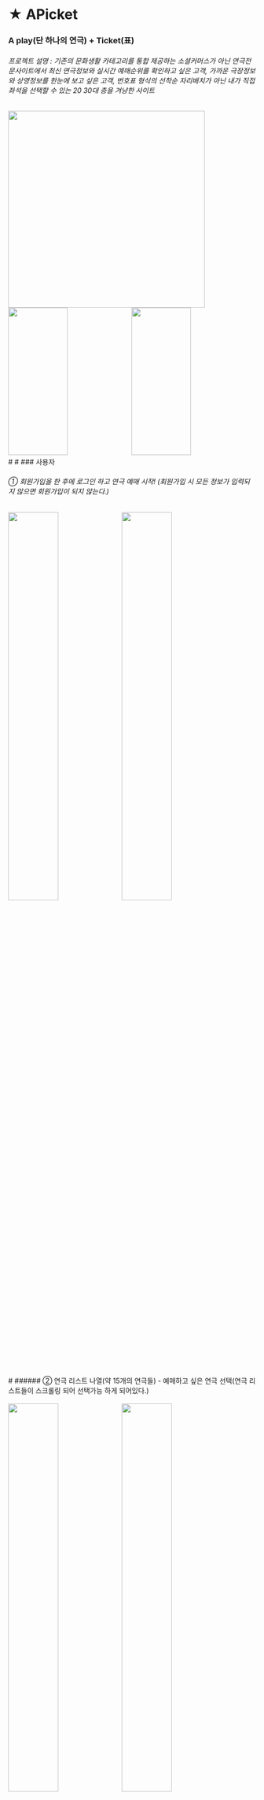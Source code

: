# ★ APicket
### A play(단 하나의 연극) + Ticket(표)

###### 프로젝트 설명 : 기존의 문화생활 카테고리를 통합 제공하는   소셜커머스가 아닌 연극전문사이트에서 최신 연극정보와 실시간 예매순위를 확인하고 싶은 고객, 가까운 극장정보와 상영정보를 한눈에 보고 싶은 고객, 번호표 형식의 선착순 자리배치가 아닌 내가 직접 좌석을 선택할 수 있는 20 30대 층을 겨냥한 사이트


<img src="https://user-images.githubusercontent.com/28374739/78770548-add49900-79c9-11ea-9d5a-27bb43bbba06.PNG" height="400px">

<div>
  
<img src="https://user-images.githubusercontent.com/28374739/78793636-a3c49180-79ed-11ea-89ae-b467775b6d1c.PNG" width="49%" height="300px">
<img src="https://user-images.githubusercontent.com/28374739/78793641-a58e5500-79ed-11ea-9b09-9b8908fa881f.PNG" width="49%" height="300px">
                                                                                                                              
</div>
#
#
### 사용자   

###### ① 회원가입을 한 후에 로그인 하고 연극 예매 시작! (회원가입 시 모든 정보가 입력되지 않으면 회원가입이 되지 않는다.)  
<div>
<img src="https://user-images.githubusercontent.com/28374739/78772109-36eccf80-79cc-11ea-8199-3d281faee4b9.png" width="45%">
<img src="https://user-images.githubusercontent.com/28374739/78772106-36543900-79cc-11ea-9723-9a860596e2e6.png" width="45%">
</div>
#
###### ② 연극 리스트 나열(약 15개의 연극들) - 예매하고 싶은 연극 선택(연극 리스트들이 스크롤링 되어 선택가능 하게 되어있다.)<br><br>
<div>
<img src="https://user-images.githubusercontent.com/28374739/78777784-22610500-79d5-11ea-8293-2d518236fe04.png" width="45%">
<img src="https://user-images.githubusercontent.com/28374739/78777788-23923200-79d5-11ea-868b-df03d745c3ba.png" width="45%">
</div>
#

###### ③ 연극을 보고 싶은 날짜 선택 - 오후 12시 전 예매는 조조할인 5% 적용(alert이용) - 좌석 선택 후 할인 된 가격 확인
<div>
<img src="https://user-images.githubusercontent.com/28374739/78778402-2d686500-79d6-11ea-8d23-88bc9c0fdb45.png" width="25%">
<img src="https://user-images.githubusercontent.com/28374739/78778405-2e999200-79d6-11ea-803a-8f0b77d7cd9c.png" width="33%">
<img src="https://user-images.githubusercontent.com/28374739/78778406-2e999200-79d6-11ea-8bf8-e8ef6fa2422a.png" width="33%">
</div>
#

###### ⑤ 티켓 확인(이 과정에서 회원가입 시 입력했던 @이메일 주소@ 로 티켓발송)
<img src="https://user-images.githubusercontent.com/28374739/78779455-f4c98b00-79d7-11ea-9b5e-9ed7f1942c96.PNG">

###### ⑥ 마이페이지에서 예매 된 연극의 정보 확인 가능 & 감상한 연극에 대해 별점을 주며 리뷰 작성 가능(별점으로 예매 순위를 구현해보려 했지만 아직 구현 못했다.)

<div>
<img src="https://user-images.githubusercontent.com/28374739/78779868-b08aba80-79d8-11ea-9625-b83f43ab5649.png" width="45%">
<img src="https://user-images.githubusercontent.com/28374739/78779864-aff22400-79d8-11ea-946e-515cdeed1445.png" width="45%">
</div>


### 관리자(사용자 계정이 아닌 관리자 계정을 이용!)
###### ① 연극 등록, 수정, 삭제가 가능하며, 연극에 대한 회차 등록이 가능(회차등록을 하고 등록된 회차를 확인할 수 있다.)
<img src="https://user-images.githubusercontent.com/28374739/78780849-39eebc80-79da-11ea-99ae-67ae1c760d66.png">

###### ② 관리자는 연극 마다 예매한 회원들의 수를 파악할 수 있다.
<img src="https://user-images.githubusercontent.com/28374739/78781367-16784180-79db-11ea-8f8a-29f204b1420f.png">

###### ③ 관리자는 회원들의 정보를 확인 가능하고, 작성된 리뷰들을 삭제 할 수 있다(비난 or 욕설 난무하는 리뷰 - 청결한 리뷰를 위해!)
<img src="https://user-images.githubusercontent.com/28374739/78781779-d2d20780-79db-11ea-8655-c101ac42450d.png">

###### ④ 회원들이 예매한 연극 별 총 매출을 통해 통계 화면 구현
<img src="https://user-images.githubusercontent.com/28374739/78793268-1c771e00-79ed-11ea-8d44-0d8900ed8aae.PNG">


#
##
##
##
##
##
#
























###### 작동에 필요한 개발도구 : Eclipse, HeidiSQL, MYSQL

#### Eclipse 설치
###### cmd 창 실행 후 > <b>java -version </b><br>&nbsp;&nbsp;&nbsp;&nbsp;&nbsp;&nbsp;&nbsp;&nbsp;&nbsp;&nbsp;&nbsp;&nbsp;&nbsp;&nbsp;&nbsp;&nbsp;&nbsp;&nbsp;&nbsp;&nbsp;&nbsp;&nbsp;&nbsp;&nbsp;&nbsp;              > <b>javac-version</b> 명령어를 입력하여 Java SE 설치되어있는지 확인 <br>
###### 만약 설치가 안되어있다면 오라클 사이트 접속 후 "Java SE Downloads" 클릭해 설치 - (저는 jdk1.8.0을 설치하였습니다.) 설치 된 jdk의 주소를 확인하고 자신의 컴퓨터 환경설정을 해줍니다. (PATH설정) <br><br>

#### 본격적으로 Eclipse를 설치
1. https://www.eclipse.org/ 에 접속하여 Eclipse를 다운로드
2. 설치되면 installer 화면 창에서 Eclipse IDE for Enterprise Java Developers을 선택 후 다운로드
3. 설치 성공

#### MYSQL을 설치
1. MYSQL 홈페이지에 접속
2. 화면 2번째 탭에 다운로드 탭 선택. 
3. 다운로드가 완료된 뒤, 설치파일 압축이 풀리면 첫번째 버튼을 누르고 Next 선택.
4. MYSQL은 ROOT계정과 user를 추가가능. DBMS 콘솔로도 추가가 가능하므로 ROOT 계정의 password를 입력 후, next 선택.
5. 설치가 완료되었는지 확인: 시작 > 모든 프로그램 > MYSQL > MYSQL 서버 > MYSQL 콘솔에 접속하면 콘솔화면이 출력.
